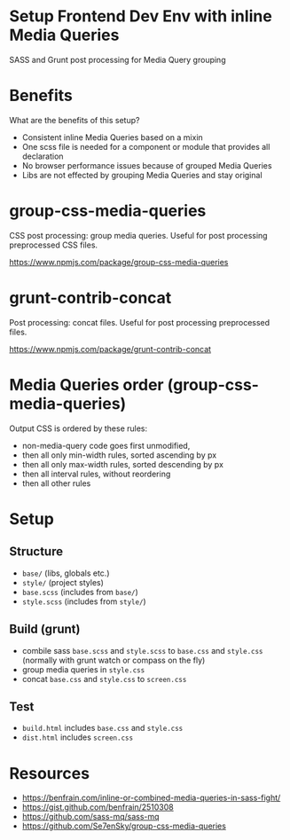 Setup Frontend Dev Env with inline Media Queries
=======================================================
SASS and Grunt post processing for Media Query grouping

# Benefits
What are the benefits of this setup?
* Consistent inline Media Queries based on a mixin
* One scss file is needed for a component or module that provides all declaration
* No browser performance issues because of grouped Media Queries
* Libs are not effected by grouping Media Queries and stay original

# group-css-media-queries
CSS post processing: group media queries. Useful for post processing preprocessed CSS files.

https://www.npmjs.com/package/group-css-media-queries

# grunt-contrib-concat
Post processing: concat files. Useful for post processing preprocessed files.

https://www.npmjs.com/package/grunt-contrib-concat

# Media Queries order (group-css-media-queries)
Output CSS is ordered by these rules:
* non-media-query code goes first unmodified,
* then all only min-width rules, sorted ascending by px
* then all only max-width rules, sorted descending by px
* then all interval rules, without reordering
* then all other rules

# Setup
## Structure
* ```base/``` (libs, globals etc.)
* ```style/``` (project styles)
* ```base.scss``` (includes from ```base/```)
* ```style.scss``` (includes from ```style/```)

## Build (grunt)
* combile sass ```base.scss``` and ```style.scss``` to ```base.css``` and ```style.css```  (normally with grunt watch or compass on the fly)
* group media queries in ```style.css```
* concat ```base.css``` and ```style.css``` to ```screen.css```

## Test
* ```build.html``` includes ```base.css``` and ```style.css```
* ```dist.html``` includes ```screen.css```

# Resources
* https://benfrain.com/inline-or-combined-media-queries-in-sass-fight/
* https://gist.github.com/benfrain/2510308
* https://github.com/sass-mq/sass-mq
* https://github.com/Se7enSky/group-css-media-queries
